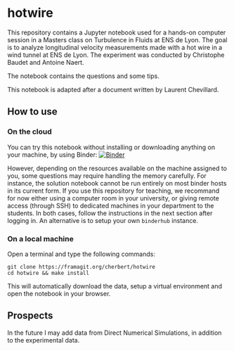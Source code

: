 # hotwire

This repository contains a Jupyter notebook used for a hands-on computer session in a Masters class on Turbulence in Fluids at ENS de Lyon.
The goal is to analyze longitudinal velocity measurements made with a hot wire in a wind tunnel at ENS de Lyon.
The experiment was conducted by Christophe Baudet and Antoine Naert.

The notebook contains the questions and some tips.

This notebook is adapted after a document written by Laurent Chevillard.

## How to use

### On the cloud

You can try this notebook without installing or downloading anything on your machine, by using Binder:
[![Binder](https://mybinder.org/badge_logo.svg)](https://mybinder.org/v2/git/https%3A%2F%2Fframagit.org%2Fcherbert%2Fhotwire/solution)

However, depending on the resources available on the machine assigned to you, some questions may require handling the memory carefully.
For instance, the solution notebook cannot be run entirely on most binder hosts in its current form.
If you use this repository for teaching, we recommand for now either using a computer room in your university, or giving remote access (through SSH) to dedicated machines in your department to the students. In both cases, follow the instructions in the next section after logging in.
An alternative is to setup your own `binderhub` instance.

### On a local machine

Open a terminal and type the following commands:

```
git clone https://framagit.org/cherbert/hotwire
cd hotwire && make install
```

This will automatically download the data, setup a virtual environment and open the notebook in your browser.

## Prospects

In the future I may add data from Direct Numerical Simulations, in addition to the experimental data.
